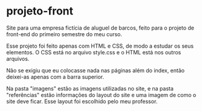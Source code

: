 # projeto-front
 Site para uma empresa fictícia de aluguel de barcos, feito para o projeto de front-end do primeiro semestre do meu curso.

 Esse projeto foi feito apenas com HTML e CSS, de modo a estudar os seus elementos. O CSS está no arquivo style.css e o HTML está nos outros arquivos.

 Não se exigiu que eu colocasse nada nas páginas além do index, então deixei-as apenas com a barra superior.
 
 Na pasta "imagens" estão as imagens utilizadas no site, e na pasta "referências" estão informações do layout do site e uma imagem de como o site deve ficar. Esse layout foi escolhido pelo meu professor.
